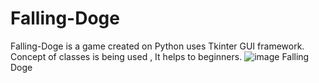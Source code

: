 # Falling-Doge
Falling-Doge is a game created on Python uses Tkinter GUI framework. Concept of classes is being used , It helps to beginners. 
![image](https://github.com/cosmos-dx/Falling-Doge/assets/103832942/d32dcc79-e7ac-4366-80c8-44db40324c8f)
Falling Doge
